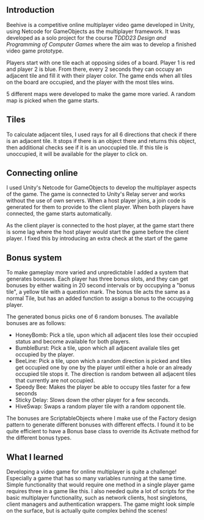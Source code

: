 ## Introduction
Beehive is a competitive online multiplayer video game developed in Unity, using Netcode for GameObjects as the multiplayer framework. It was developed as a solo project for the course *TDDD23 Design and Programming of Computer Games* where the aim was to develop a finished video game prototype.

Players start with one tile each at opposing sides of a board. Player 1 is red and player 2 is blue. From there, every 2 seconds they can occupy an adjacent tile and fill it with their player color. The game ends when all tiles on the board are occupied, and the player with the most tiles wins.  

5 different maps were developed to make the game more varied. A random map is picked when the game starts.  

## Tiles
To calculate adjacent tiles, I used rays for all 6 directions that check if there is an adjacent tile. It stops if there is an object there and returns this object, then additional checks see if it is an unoccupied tile. If this tile is unoccupied, it will be available for the player to click on.

## Connecting online
I used Unity's Netcode for GameObjects to develop the multiplayer aspects of the game. The game is connected to Unity's Relay server and works without the use of own servers.
When a host player joins, a join code is generated for them to provide to the client player. When both players have connected, the game starts automatically.

As the client player is connected to the host player, at the game start there is some lag where the host player would start the game before the client player. I fixed this by introducing an extra check at the start of the game

## Bonus system
To make gameplay more varied and unpredictable I added a system that generates bonuses. Each player has three bonus slots, and they can get bonuses by either waiting in 20 second intervals or by occupying a "bonus tile", a yellow tile with a question mark. The bonus tile acts the same as a normal Tile, but has an added function to assign a bonus to the occupying player.

The generated bonus picks one of 6 random bonuses. The available bonuses are as follows:
* HoneyBomb: Pick a tile, upon which all adjacent tiles lose their occupied status and become available for both players.
* BumbleBurst: Pick a tile, upon which all adjacent availale tiles get occupied by the player.
* BeeLine: Pick a tile, upon which a random direction is picked and tiles get occupied one by one by the player until either a hole or an already occupied tile stops it. The direction is random between all adjacent tiles that currently are not occupied.
* Speedy Bee: Makes the player be able to occupy tiles faster for a few seconds
* Sticky Delay: Slows down the other player for a few seconds.
* HiveSwap: Swaps a random player tile with a random opponent tile.

The bonuses are ScriptableObjects where I make use of the Factory design pattern to generate different bonuses with different effects. I found it to be quite efficient to have a Bonus base class to override its Activate method for the different bonus types.

## What I learned
Developing a video game for online multiplayer is quite a challenge! Especially a game that has so many variables running at the same time. Simple functionality that would require one method in a single player game requires three in a game like this. I also needed quite a lot of scripts for the basic multiplayer functionality, such as network clients, host singletons, client managers and authentication wrappers. The game might look simple on the surface, but is actually quite complex behind the scenes!